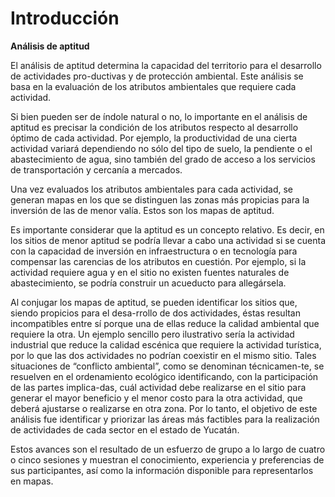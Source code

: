 # Introducción


**Análisis de aptitud**

El análisis de aptitud determina la capacidad del territorio para el desarrollo de actividades pro-ductivas y de protección ambiental. Este análisis se basa en la evaluación de los atributos ambientales que requiere cada actividad.

Si bien pueden ser de índole natural o no, lo importante en el análisis de aptitud es precisar la condición de los atributos respecto al desarrollo óptimo de cada actividad. Por ejemplo, la productividad de una cierta actividad variará dependiendo no sólo del tipo de suelo, la pendiente o el abastecimiento de agua, sino también del grado de acceso a los servicios de transportación y cercanía a mercados.

Una vez evaluados los atributos ambientales para cada actividad, se generan mapas en los que se distinguen las zonas más propicias para la inversión de las de menor valía. Estos son los mapas de aptitud.

Es importante considerar que la aptitud es un concepto relativo. Es decir, en los sitios de menor aptitud se podría llevar a cabo una actividad si se cuenta con la capacidad de inversión en infraestructura o en tecnología para compensar las carencias de los atributos en cuestión. Por ejemplo, si la actividad requiere agua y en el sitio no existen fuentes naturales de abastecimiento, se podría construir un acueducto para allegársela.

Al conjugar los mapas de aptitud, se pueden identificar los sitios que, siendo propicios para el desa-rrollo de dos actividades, éstas resultan incompatibles entre sí porque una de ellas reduce la calidad ambiental que requiere la otra. Un ejemplo sencillo pero ilustrativo sería la actividad industrial que reduce la calidad escénica que requiere la actividad turística, por lo que las dos actividades no podrían coexistir en el mismo sitio. Tales situaciones de “conflicto ambiental”, como se denominan técnicamen-te, se resuelven en el ordenamiento ecológico identificando, con la participación de las partes implica-das, cuál actividad debe realizarse en el sitio para generar el mayor beneficio y el menor costo para la otra actividad, que deberá ajustarse o realizarse en otra zona. Por lo tanto, el objetivo de este análisis fue identificar y priorizar las áreas más factibles para la realización de actividades de cada sector en el estado de Yucatán.

Estos avances son el resultado de un esfuerzo de grupo a lo largo de cuatro o cinco sesiones y muestran el conocimiento, experiencia y preferencias de sus participantes, así como la información disponible para representarlos en mapas.
